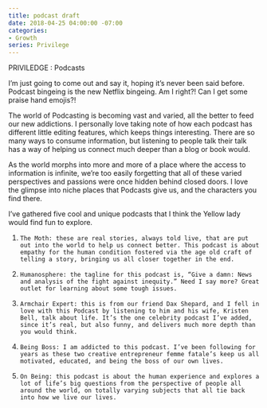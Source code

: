 ```yaml
---
title: podcast draft
date: 2018-04-25 04:00:00 -07:00
categories:
- Growth
series: Privilege
---
```


PRIVILEDGE : Podcasts
 
I’m just going to come out and say it, hoping it’s never been said before. Podcast bingeing is the new Netflix bingeing. Am I right?! Can I get some praise hand emojis?!
 
The world of Podcasting is becoming vast and varied, all the better to feed our new addictions. I personally love taking note of how each podcast has different little editing features, which keeps things interesting. There are so many ways to consume information, but listening to people talk their talk has a way of helping us connect much deeper than a blog or book would.
 
As the world morphs into more and more of a place where the access to information is infinite, we’re too easily forgetting that all of these varied perspectives and passions were once hidden behind closed doors. I love the glimpse into niche places that Podcasts give us, and the characters you find there.
 
I’ve gathered five cool and unique podcasts that I think the Yellow lady would find fun to explore.
 
 
1.     The Moth: these are real stories, always told live, that are put out into the world to help us connect better. This podcast is about empathy for the human condition fostered via the age old craft of telling a story, bringing us all closer together in the end.  
 
2.     Humanosphere: the tagline for this podcast is, “Give a damn: News and analysis of the fight against inequity.” Need I say more? Great outlet for learning about some tough issues.
 
3.     Armchair Expert: this is from our friend Dax Shepard, and I fell in love with this Podcast by listening to him and his wife, Kristen Bell, talk about life. It’s the one celebrity podcast I’ve added, since it’s real, but also funny, and delivers much more depth than you would think.
 
4.     Being Boss: I am addicted to this podcast. I’ve been following for years as these two creative entrepreneur femme fatale’s keep us all motivated, educated, and being the boss of our own lives.
 
5.     On Being: this podcast is about the human experience and explores a lot of life’s big questions from the perspective of people all around the world, on totally varying subjects that all tie back into how we live our lives.
 
 
